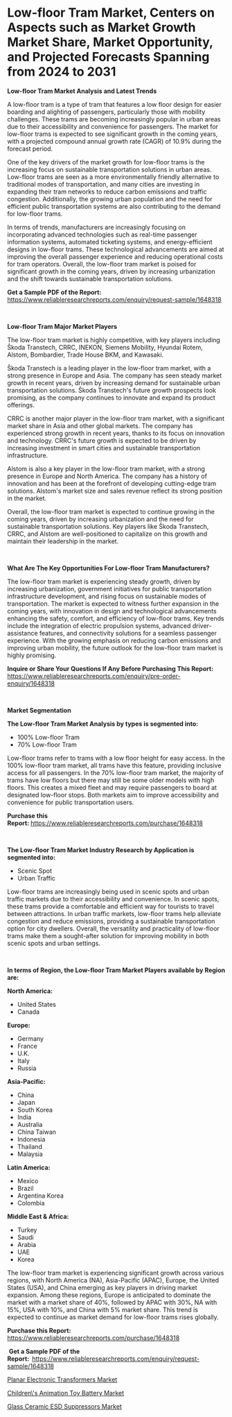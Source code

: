 <p><h1>Low-floor Tram Market, Centers on Aspects such as Market Growth Market Share, Market Opportunity, and Projected Forecasts Spanning from 2024 to 2031</h1></p><p><strong>Low-floor Tram Market Analysis and Latest Trends</strong></p>
<p><p>A low-floor tram is a type of tram that features a low floor design for easier boarding and alighting of passengers, particularly those with mobility challenges. These trams are becoming increasingly popular in urban areas due to their accessibility and convenience for passengers. The market for low-floor trams is expected to see significant growth in the coming years, with a projected compound annual growth rate (CAGR) of 10.9% during the forecast period.</p><p>One of the key drivers of the market growth for low-floor trams is the increasing focus on sustainable transportation solutions in urban areas. Low-floor trams are seen as a more environmentally friendly alternative to traditional modes of transportation, and many cities are investing in expanding their tram networks to reduce carbon emissions and traffic congestion. Additionally, the growing urban population and the need for efficient public transportation systems are also contributing to the demand for low-floor trams.</p><p>In terms of trends, manufacturers are increasingly focusing on incorporating advanced technologies such as real-time passenger information systems, automated ticketing systems, and energy-efficient designs in low-floor trams. These technological advancements are aimed at improving the overall passenger experience and reducing operational costs for tram operators. Overall, the low-floor tram market is poised for significant growth in the coming years, driven by increasing urbanization and the shift towards sustainable transportation solutions.</p></p>
<p><strong>Get a Sample PDF of the Report:&nbsp;</strong> <a href="https://www.reliableresearchreports.com/enquiry/request-sample/1648318">https://www.reliableresearchreports.com/enquiry/request-sample/1648318</a></p>
<p>&nbsp;</p>
<p><strong>Low-floor Tram Major Market Players</strong></p>
<p><p>The low-floor tram market is highly competitive, with key players including Škoda Transtech, CRRC, INEKON, Siemens Mobility, Hyundai Rotem, Alstom, Bombardier, Trade House BKM, and Kawasaki.</p><p>Škoda Transtech is a leading player in the low-floor tram market, with a strong presence in Europe and Asia. The company has seen steady market growth in recent years, driven by increasing demand for sustainable urban transportation solutions. Škoda Transtech's future growth prospects look promising, as the company continues to innovate and expand its product offerings.</p><p>CRRC is another major player in the low-floor tram market, with a significant market share in Asia and other global markets. The company has experienced strong growth in recent years, thanks to its focus on innovation and technology. CRRC's future growth is expected to be driven by increasing investment in smart cities and sustainable transportation infrastructure.</p><p>Alstom is also a key player in the low-floor tram market, with a strong presence in Europe and North America. The company has a history of innovation and has been at the forefront of developing cutting-edge tram solutions. Alstom's market size and sales revenue reflect its strong position in the market.</p><p>Overall, the low-floor tram market is expected to continue growing in the coming years, driven by increasing urbanization and the need for sustainable transportation solutions. Key players like Škoda Transtech, CRRC, and Alstom are well-positioned to capitalize on this growth and maintain their leadership in the market.</p></p>
<p>&nbsp;</p>
<p><strong>What Are The Key Opportunities For Low-floor Tram Manufacturers?</strong></p>
<p><p>The low-floor tram market is experiencing steady growth, driven by increasing urbanization, government initiatives for public transportation infrastructure development, and rising focus on sustainable modes of transportation. The market is expected to witness further expansion in the coming years, with innovation in design and technological advancements enhancing the safety, comfort, and efficiency of low-floor trams. Key trends include the integration of electric propulsion systems, advanced driver-assistance features, and connectivity solutions for a seamless passenger experience. With the growing emphasis on reducing carbon emissions and improving urban mobility, the future outlook for the low-floor tram market is highly promising.</p></p>
<p><strong>Inquire or Share Your Questions If Any Before Purchasing This Report:</strong> <a href="https://www.reliableresearchreports.com/enquiry/pre-order-enquiry/1648318">https://www.reliableresearchreports.com/enquiry/pre-order-enquiry/1648318</a></p>
<p>&nbsp;</p>
<p><strong>Market Segmentation</strong></p>
<p><strong>The Low-floor Tram Market Analysis by types is segmented into:</strong></p>
<p><ul><li>100% Low-floor Tram</li><li>70% Low-floor Tram</li></ul></p>
<p><p>Low-floor trams refer to trams with a low floor height for easy access. In the 100% low-floor tram market, all trams have this feature, providing inclusive access for all passengers. In the 70% low-floor tram market, the majority of trams have low floors but there may still be some older models with high floors. This creates a mixed fleet and may require passengers to board at designated low-floor stops. Both markets aim to improve accessibility and convenience for public transportation users.</p></p>
<p><strong>Purchase this Report:&nbsp;</strong><a href="https://www.reliableresearchreports.com/purchase/1648318">https://www.reliableresearchreports.com/purchase/1648318</a></p>
<p>&nbsp;</p>
<p><strong>The Low-floor Tram Market Industry Research by Application is segmented into:</strong></p>
<p><ul><li>Scenic Spot</li><li>Urban Traffic</li></ul></p>
<p><p>Low-floor trams are increasingly being used in scenic spots and urban traffic markets due to their accessibility and convenience. In scenic spots, these trams provide a comfortable and efficient way for tourists to travel between attractions. In urban traffic markets, low-floor trams help alleviate congestion and reduce emissions, providing a sustainable transportation option for city dwellers. Overall, the versatility and practicality of low-floor trams make them a sought-after solution for improving mobility in both scenic spots and urban settings.</p></p>
<p>&nbsp;</p>
<p><strong>In terms of Region, the Low-floor Tram Market Players available by Region are:</strong></p>
<p>
    <p> <strong> North America: </strong>
        <ul>
            <li>United States</li>
            <li>Canada</li>
        </ul>
        </p> 
    <p> <strong> Europe: </strong>
        <ul>
            <li>Germany</li>
            <li>France</li>
            <li>U.K.</li>
            <li>Italy</li>
            <li>Russia</li>
        </ul>
        </p> 
    <p> <strong> Asia-Pacific: </strong>
        <ul>
            <li>China</li>
            <li>Japan</li>
            <li>South Korea</li>
            <li>India</li>
            <li>Australia</li>
            <li>China Taiwan</li>
            <li>Indonesia</li>
            <li>Thailand</li>
            <li>Malaysia</li>
        </ul>
        </p> 
    <p> <strong> Latin America: </strong>
        <ul>
            <li>Mexico</li>
            <li>Brazil</li>
            <li>Argentina Korea</li>
            <li>Colombia</li>
        </ul>
        </p> 
    <p> <strong> Middle East & Africa: </strong>
        <ul>
            <li>Turkey</li>
            <li>Saudi</li>
            <li>Arabia</li>
            <li>UAE</li>
            <li>Korea</li>
        </ul>
    </p>
    </p>
<p><p>The low-floor tram market is experiencing significant growth across various regions, with North America (NA), Asia-Pacific (APAC), Europe, the United States (USA), and China emerging as key players in driving market expansion. Among these regions, Europe is anticipated to dominate the market with a market share of 40%, followed by APAC with 30%, NA with 15%, USA with 10%, and China with 5% market share. This trend is expected to continue as market demand for low-floor trams rises globally.</p></p>
<p><strong>Purchase this Report: </strong><a href="https://www.reliableresearchreports.com/purchase/1648318">https://www.reliableresearchreports.com/purchase/1648318</a></p>
<p>&nbsp;<strong>Get a Sample PDF of the Report:&nbsp;&nbsp;</strong><a href="https://www.reliableresearchreports.com/enquiry/request-sample/1648318">https://www.reliableresearchreports.com/enquiry/request-sample/1648318</a></p>
<p><strong></strong></p>
<p><p><a href="https://github.com/moyahfrancoestellec51j635wcx/Market-Research-Report-List-1/blob/main/planar-electronic-transformers-market.md">Planar Electronic Transformers Market</a></p><p><a href="https://github.com/suaretopek9/Market-Research-Report-List-1/blob/main/childrens-animation-toy-battery-market.md">Children\'s Animation Toy Battery Market</a></p><p><a href="https://github.com/lbird53714/Market-Research-Report-List-3/blob/main/glass-ceramic-esd-suppressors-market.md">Glass Ceramic ESD Suppressors Market</a></p></p>